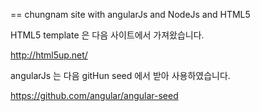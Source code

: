 == chungnam site with angularJs and NodeJs and HTML5

HTML5 template 은 다음 사이트에서 가져왔습니다.

  http://html5up.net/

angularJs 는 다음 gitHun seed 에서 받아 사용하였습니다.

  https://github.com/angular/angular-seed

